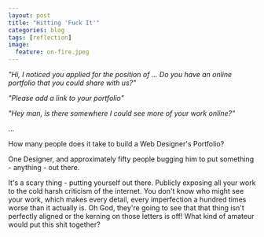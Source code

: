 ```yaml
---
layout: post
title: "Hitting 'Fuck It'"
categories: blog
tags: [reflection]
image:
  feature: on-fire.jpeg
---
```


_"Hi, I noticed you applied for the position of ... Do you have an online portfolio that you could share with us?"_

_"Please add a link to your portfolio"_

_"Hey man, is there somewhere I could see more of your work online?"_

...

How many people does it take to build a Web Designer's Portfolio?

One Designer, and approximately fifty people bugging him to put something - anything - out there.

It's a scary thing - putting yourself out there. Publicly exposing all your work to the cold harsh criticism of the internet. You don't know who might see your work, which makes every detail, every imperfection a hundred times worse than it actually is. Oh God, they're going to see that that thing isn't perfectly aligned or the kerning on those letters is off! What kind of amateur would put this shit together?